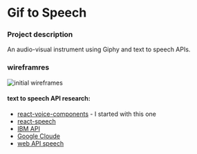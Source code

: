 # Gif to Speech 

### Project description 
An audio-visual instrument using Giphy and text to speech APIs.

### wireframres
![initial wireframes](https://i.imgur.com/40MRckk.png)

#### text to speech API research:
- [react-voice-components](https://github.com/grvcoelho/react-voice-components/) - I started with this one
- [react-speech](https://github.com/andrewkeig/react-speech)
- [IBM API](https://cloud.ibm.com/)
- [Google Cloude](https://cloud.google.com/text-to-speech/docs/reference/rest/)
- [web API speech](https://w3c.github.io/speech-api/#implementation-considerations)



